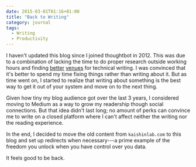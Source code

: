 ```yaml
---
date: 2015-03-01T01:16+01:00
title: "Back to Writing"
category: journal
tags:
  - Writing
  - Productivity
---
```


I haven't updated this blog since I joined thoughtbot in 2012. This was due to a combination of lacking the time to do proper research outside working hours and finding [better][robots] [venues][smashing] for technical writing. I was convinced that it's better to spend my time fixing things rather than writing about it. But as time went on, I started to realize that writing about something is the best way to get it out of your system and move on to the next thing.

Given how tiny my blog audience got over the last 3 years, I considered moving to Medium as a way to grow my readership though social connections. But that idea didn't last long; no amount of perks can convince me to write on a closed platform where I can't affect neither the writing nor the reading experience.

In the end, I decided to move the old content from `kaishinlab.com` to this blog and set up redirects when necessary---a prime example of the freedom you unlock when you have control over you data.

It feels good to be back.

[robots]: https://robots.thoughtbot.com
[smashing]: http://www.smashingmagazine.com/
